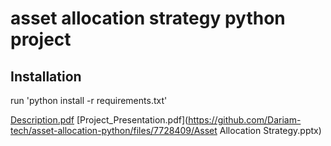 # asset allocation strategy python project
## Installation
run 'python install -r requirements.txt'

[Description.pdf](https://github.com/Dariam-tech/asset-allocation-python/files/7728409/Description.pdf)
[Project_Presentation.pdf](https://github.com/Dariam-tech/asset-allocation-python/files/7728409/Asset Allocation Strategy.pptx)

